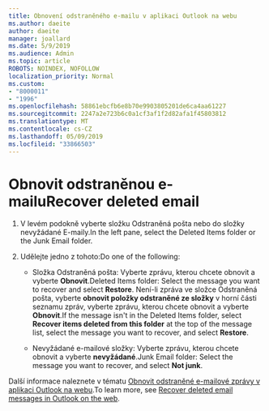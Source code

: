 ```yaml
---
title: Obnovení odstraněného e-mailu v aplikaci Outlook na webu
ms.author: daeite
author: daeite
manager: joallard
ms.date: 5/9/2019
ms.audience: Admin
ms.topic: article
ROBOTS: NOINDEX, NOFOLLOW
localization_priority: Normal
ms.custom:
- "8000011"
- "1996"
ms.openlocfilehash: 58861ebcfb6e8b70e9903805201de6ca4aa61227
ms.sourcegitcommit: 2247a2e723b6c0a1cf3af1f2d82afa1f45803812
ms.translationtype: MT
ms.contentlocale: cs-CZ
ms.lasthandoff: 05/09/2019
ms.locfileid: "33866503"
---
```

# <a name="recover-deleted-email"></a><span data-ttu-id="3ad79-102">Obnovit odstraněnou e-mailu</span><span class="sxs-lookup"><span data-stu-id="3ad79-102">Recover deleted email</span></span>

1. <span data-ttu-id="3ad79-103">V levém podokně vyberte složku Odstraněná pošta nebo do složky nevyžádané E-maily.</span><span class="sxs-lookup"><span data-stu-id="3ad79-103">In the left pane, select the Deleted Items folder or the Junk Email folder.</span></span>

2. <span data-ttu-id="3ad79-104">Udělejte jedno z tohoto:</span><span class="sxs-lookup"><span data-stu-id="3ad79-104">Do one of the following:</span></span>

    - <span data-ttu-id="3ad79-105">Složka Odstraněná pošta: Vyberte zprávu, kterou chcete obnovit a vyberte **Obnovit**.</span><span class="sxs-lookup"><span data-stu-id="3ad79-105">Deleted Items folder: Select the message you want to recover and select **Restore**.</span></span> <span data-ttu-id="3ad79-106">Není-li zpráva ve složce Odstraněná pošta, vyberte **obnovit položky odstraněné ze složky** v horní části seznamu zpráv, vyberte zprávu, kterou chcete obnovit a vyberte **Obnovit**.</span><span class="sxs-lookup"><span data-stu-id="3ad79-106">If the message isn't in the Deleted Items folder, select **Recover items deleted from this folder** at the top of the message list, select the message you want to recover, and select **Restore**.</span></span>

    - <span data-ttu-id="3ad79-107">Nevyžádané e-mailové složky: Vyberte zprávu, kterou chcete obnovit a vyberte **nevyžádané**.</span><span class="sxs-lookup"><span data-stu-id="3ad79-107">Junk Email folder: Select the message you want to recover, and select **Not junk**.</span></span>

<span data-ttu-id="3ad79-108">Další informace naleznete v tématu [Obnovit odstraněné e-mailové zprávy v aplikaci Outlook na webu](https://support.office.com/article/a8ca78ac-4721-4066-95dd-571842e9fb11).</span><span class="sxs-lookup"><span data-stu-id="3ad79-108">To learn more, see [Recover deleted email messages in Outlook on the web](https://support.office.com/article/a8ca78ac-4721-4066-95dd-571842e9fb11).</span></span>